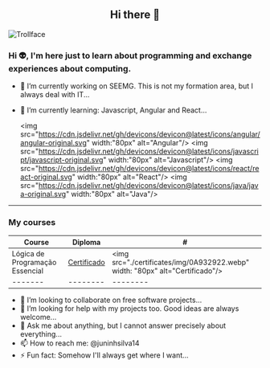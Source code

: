 <center><h2>Hi there 👋</h2></center>

![Trollface](https://upload.wikimedia.org/wikipedia/pt/7/73/Trollface.png)

### Hi 👽, I'm here just to learn about programming and exchange experiences about computing.

- 🔭 I’m currently working on SEEMG. This is not my formation area, but I always deal with IT...
- 🌱 I’m currently learning: Javascript, Angular and React...

  <img src="https://cdn.jsdelivr.net/gh/devicons/devicon@latest/icons/angular/angular-original.svg" width:"80px" alt="Angular"/>
  <img src="https://cdn.jsdelivr.net/gh/devicons/devicon@latest/icons/javascript/javascript-original.svg" width:"80px" alt="Javascript"/>
  <img src="https://cdn.jsdelivr.net/gh/devicons/devicon@latest/icons/react/react-original.svg" width:"80px" alt="React"/>
  <img src="https://cdn.jsdelivr.net/gh/devicons/devicon@latest/icons/java/java-original.svg" width:"80px" alt="Java"/>
-----
### My courses

| Course | Diploma | # |
| ------- | -------- | -------- |
| Lógica de Programação Essencial | [Certificado](https://www.dio.me/en/certificate/0A932922/share) | <img src="./certificates/img/0A932922.webp" width: "80px" alt="Certificado"/> |
| ------- | -------- | -------- |

- 👯 I’m looking to collaborate on free software projects...
- 🤔 I’m looking for help with my projects too. Good ideas are always welcome...
- 💬 Ask me about anything, but I cannot answer precisely about everything...
- 📫 How to reach me: @juninhsilva14
- ⚡ Fun fact: Somehow I'll always get where I want...
